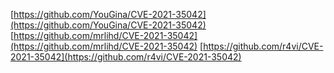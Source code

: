 [https://github.com/YouGina/CVE-2021-35042](https://github.com/YouGina/CVE-2021-35042)
[https://github.com/mrlihd/CVE-2021-35042](https://github.com/mrlihd/CVE-2021-35042)
[https://github.com/r4vi/CVE-2021-35042](https://github.com/r4vi/CVE-2021-35042)
